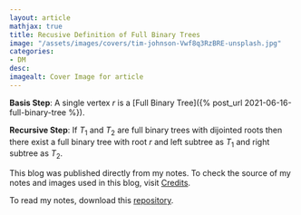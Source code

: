 ```yaml
---
layout: article
mathjax: true
title: Recusive Definition of Full Binary Trees
image: "/assets/images/covers/tim-johnson-Vwf8q3RzBRE-unsplash.jpg"
categories:
- DM
desc:   
imagealt: Cover Image for article
---
```


**Basis Step**: A single vertex $r$ is a [Full Binary Tree]({% post_url 2021-06-16-full-binary-tree %}).
























































































































































































































































































































































































































**Recursive Step**: If $T_1$ and $T_2$ are full binary trees with dijointed roots then there exist a full binary tree with root $r$ and left subtree as $T_1$ and right subtree as $T_2$.

























































































































































































































































































































































































































This blog was published directly from my notes.
To check the source of my notes and images used in this blog, visit <a href="/credits.html" target="_blank">Credits</a>.

To read my notes, download this <a href="https://github.com/bovem/CS" target="blank">repository</a>.